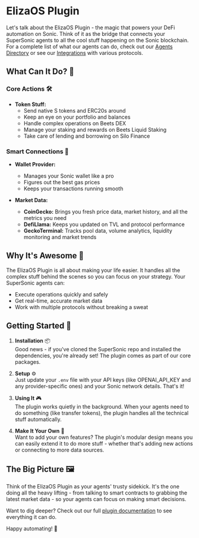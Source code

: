 # ElizaOS Plugin

Let's talk about the ElizaOS Plugin - the magic that powers your DeFi automation on Sonic. Think of it as the bridge that connects your SuperSonic agents to all the cool stuff happening on the Sonic blockchain. For a complete list of what our agents can do, check out our [Agents Directory](./agents.md) or see our [Integrations](./integrations.md) with various protocols.

## What Can It Do? 🎯

### Core Actions 🛠️
- **Token Stuff:**
  - Send native S tokens and ERC20s around
  - Keep an eye on your portfolio and balances
  - Handle complex operations on Beets DEX
  - Manage your staking and rewards on Beets Liquid Staking
  - Take care of lending and borrowing on Silo Finance

### Smart Connections 🔌
- **Wallet Provider:**
  - Manages your Sonic wallet like a pro
  - Figures out the best gas prices
  - Keeps your transactions running smooth

- **Market Data:**
  - **CoinGecko:** Brings you fresh price data, market history, and all the metrics you need
  - **DefiLlama:** Keeps you updated on TVL and protocol performance
  - **GeckoTerminal:** Tracks pool data, volume analytics, liquidity monitoring and market trends

## Why It's Awesome 🌟

The ElizaOS Plugin is all about making your life easier. It handles all the complex stuff behind the scenes so you can focus on your strategy. Your SuperSonic agents can:
- Execute operations quickly and safely
- Get real-time, accurate market data
- Work with multiple protocols without breaking a sweat

## Getting Started 🚀

1. **Installation** 📦  
   Good news - if you've cloned the SuperSonic repo and installed the dependencies, you're already set! The plugin comes as part of our core packages.

2. **Setup** ⚙️  
   Just update your `.env` file with your API keys (like OPENAI_API_KEY and any provider-specific ones) and your Sonic network details. That's it!

3. **Using It** 🎮  
   The plugin works quietly in the background. When your agents need to do something (like transfer tokens), the plugin handles all the technical stuff automatically.

4. **Make It Your Own** 🎨  
   Want to add your own features? The plugin's modular design means you can easily extend it to do more stuff - whether that's adding new actions or connecting to more data sources.

## The Big Picture 🖼️

Think of the ElizaOS Plugin as your agents' trusty sidekick. It's the one doing all the heavy lifting - from talking to smart contracts to grabbing the latest market data - so your agents can focus on making smart decisions.

Want to dig deeper? Check out our full [plugin documentation](docs/plugin-supersonic.md) to see everything it can do.

Happy automating! 🚀

